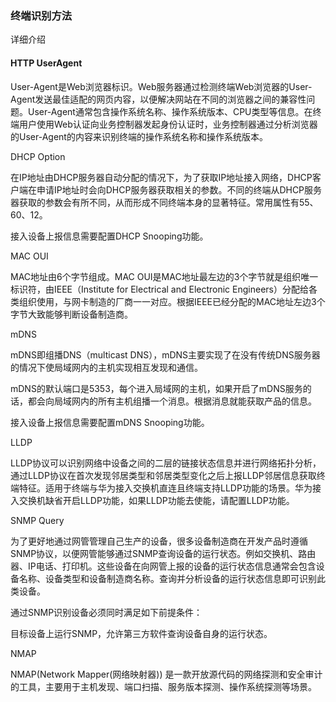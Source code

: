 ### 终端识别方法

详细介绍

#### HTTP UserAgent

User-Agent是Web浏览器标识。Web服务器通过检测终端Web浏览器的User-Agent发送最佳适配的网页内容，以便解决网站在不同的浏览器之间的兼容性问题。User-Agent通常包含操作系统名称、操作系统版本、CPU类型等信息。在终端用户使用Web认证向业务控制器发起身份认证时，业务控制器通过分析浏览器的User-Agent的内容来识别终端的操作系统名称和操作系统版本。

DHCP Option

在IP地址由DHCP服务器自动分配的情况下，为了获取IP地址接入网络，DHCP客户端在申请IP地址时会向DHCP服务器获取相关的参数。不同的终端从DHCP服务器获取的参数会有所不同，从而形成不同终端本身的显著特征。常用属性有55、60、12。

接入设备上报信息需要配置DHCP Snooping功能。

MAC OUI

MAC地址由6个字节组成。MAC OUI是MAC地址最左边的3个字节就是组织唯一标识符，由IEEE（Institute for Electrical and Electronic Engineers）分配给各类组织使用，与网卡制造的厂商一一对应。根据IEEE已经分配的MAC地址左边3个字节大致能够判断设备制造商。

mDNS

mDNS即组播DNS（multicast DNS），mDNS主要实现了在没有传统DNS服务器的情况下使局域网内的主机实现相互发现和通信。

mDNS的默认端口是5353，每个进入局域网的主机，如果开启了mDNS服务的话，都会向局域网内的所有主机组播一个消息。根据消息就能获取产品的信息。

接入设备上报信息需要配置mDNS Snooping功能。

LLDP

LLDP协议可以识别网络中设备之间的二层的链接状态信息并进行网络拓扑分析，通过LLDP协议在首次发现邻居类型和邻居类型变化之后上报LLDP邻居信息获取终端特征。适用于终端与华为接入交换机直连且终端支持LLDP功能的场景。华为接入交换机缺省开启LLDP功能，如果LLDP功能去使能，请配置LLDP功能。

SNMP Query

为了更好地通过网管管理自己生产的设备，很多设备制造商在开发产品时遵循SNMP协议，以便网管能够通过SNMP查询设备的运行状态。例如交换机、路由器、IP电话、打印机。这些设备在向网管上报的设备的运行状态信息通常会包含设备名称、设备类型和设备制造商名称。查询并分析设备的运行状态信息即可识别此类设备。

通过SNMP识别设备必须同时满足如下前提条件：

目标设备上运行SNMP，允许第三方软件查询设备自身的运行状态。


NMAP

NMAP(Network Mapper(网络映射器)) 是一款开放源代码的网络探测和安全审计的工具，主要用于主机发现、端口扫描、服务版本探测、操作系统探测等场景。